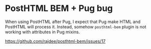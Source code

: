 # PostHTML BEM + Pug bug

When using PostHTML after Pug, I expect that Pug make HTML and PostHTML will process it. Instead, somehow `posthtml-bem` plugin is not working with attributes in Pug mixins.

https://github.com/rajdee/posthtml-bem/issues/17
